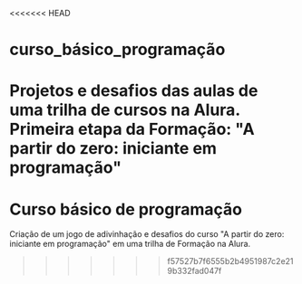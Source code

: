 <<<<<<< HEAD
# curso_básico_programação

Projetos e desafios das aulas de uma trilha de cursos na Alura.
Primeira etapa da Formação: "A partir do zero: iniciante em programação"
=======
# Curso básico de programação

Criação de um jogo de adivinhação e desafios do curso "A partir do zero: iniciante em programação" em uma trilha de Formação na Alura.
>>>>>>> f57527b7f6555b2b4951987c2e219b332fad047f
